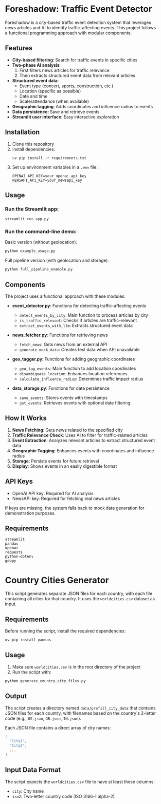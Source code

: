 # Foreshadow: Traffic Event Detector

Foreshadow is a city-based traffic event detection system that leverages news articles and AI to identify traffic-affecting events. This project follows a functional programming approach with modular components.

## Features

- **City-based filtering**: Search for traffic events in specific cities
- **Two-phase AI analysis**:
  1. First filters news articles for traffic relevance
  2. Then extracts structured event data from relevant articles
- **Structured event data**:
  - Event type (concert, sports, construction, etc.)
  - Location (specific as possible)
  - Date and time
  - Scale/attendance (when available)
- **Geographic tagging**: Adds coordinates and influence radius to events
- **Data persistence**: Save and retrieve events
- **Streamlit user interface**: Easy interactive exploration

## Installation

1. Clone this repository
2. Install dependencies:
   ```
   uv pip install -r requirements.txt
   ```
3. Set up environment variables in a `.env` file:
   ```
   OPENAI_API_KEY=your_openai_api_key
   NEWSAPI_API_KEY=your_newsapi_key
   ```

## Usage

### Run the Streamlit app:

```bash
streamlit run app.py
```

### Run the command-line demo:

Basic version (without geolocation):
```bash
python example_usage.py
```

Full pipeline version (with geolocation and storage):
```bash
python full_pipeline_example.py
```

## Components

The project uses a functional approach with these modules:

- **event_detector.py**: Functions for detecting traffic-affecting events
  - `detect_events_by_city`: Main function to process articles by city
  - `is_traffic_relevant`: Checks if articles are traffic-relevant
  - `extract_events_with_llm`: Extracts structured event data
  
- **news_fetcher.py**: Functions for retrieving news
  - `fetch_news`: Gets news from an external API
  - `generate_mock_data`: Creates test data when API unavailable

- **geo_tagger.py**: Functions for adding geographic coordinates
  - `geo_tag_events`: Main function to add location coordinates
  - `disambiguate_location`: Enhances location references
  - `calculate_influence_radius`: Determines traffic impact radius

- **data_storage.py**: Functions for data persistence
  - `save_events`: Stores events with timestamps
  - `get_events`: Retrieves events with optional date filtering

## How It Works

1. **News Fetching**: Gets news related to the specified city
2. **Traffic Relevance Check**: Uses AI to filter for traffic-related articles
3. **Event Extraction**: Analyzes relevant articles to extract structured event data
4. **Geographic Tagging**: Enhances events with coordinates and influence radius
5. **Storage**: Persists events for future retrieval
6. **Display**: Shows events in an easily digestible format

## API Keys

- OpenAI API key: Required for AI analysis
- NewsAPI key: Required for fetching real news articles

If keys are missing, the system falls back to mock data generation for demonstration purposes.

## Requirements

```
streamlit
pandas
openai
requests
python-dotenv
geopy
```

# Country Cities Generator

This script generates separate JSON files for each country, with each file containing all cities for that country. It uses the `worldcities.csv` dataset as input.

## Requirements

Before running the script, install the required dependencies:

```bash
uv pip install pandas
```

## Usage

1. Make sure `worldcities.csv` is in the root directory of the project
2. Run the script with:

```bash
python generate_country_city_files.py
```

## Output

The script creates a directory named `data/prefill_city_data` that contains JSON files for each country, with filenames based on the country's 2-letter code (e.g., `US.json`, `GB.json`, `IN.json`).

Each JSON file contains a direct array of city names:

```json
[
  "City1",
  "City2",
  ...
]
```

## Input Data Format

The script expects the `worldcities.csv` file to have at least these columns:
- `city`: City name
- `iso2`: Two-letter country code (ISO 3166-1 alpha-2)